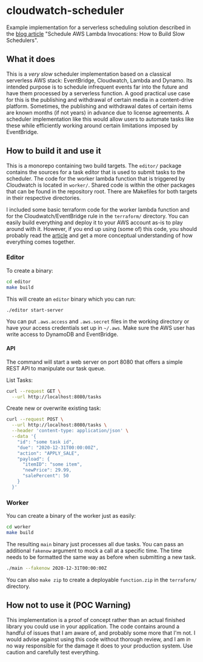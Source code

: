 # cloudwatch-scheduler
Example implementation for a serverless scheduling solution described in the [blog article](https://www.inovex.de/blog/schedule-aws-lambda-invocations-how-slow-schedulers/) "Schedule AWS Lambda Invocations: How to Build Slow Schedulers".

## What it does
This is a *very slow* scheduler implementation based on a classical serverless AWS stack:
EventBridge, Cloudwatch, Lambda and Dynamo.
Its intended purpose is to schedule infrequent events far into the future and have them processed by a serverless function.
A good practical use case for this is the publishing and withdrawal of certain media in a content-drive platform.
Sometimes, the publishing and withdrawal dates of certain items are known months (if not years) in advance due to license agreements.
A scheduler implementation like this would allow users to automate tasks like these while efficiently working around certain limitations imposed by EventBridge.

## How to build it and use it
This is a monorepo containing two build targets.
The `editor/` package contains the sources for a task editor that is used to submit tasks to the scheduler.
The code for the worker lambda function that is triggered by Cloudwatch is located in `worker/`.
Shared code is within the other packages that can be found in the repository root.
There are Makefiles for both targets in their respective directories.

I included some basic terraform code for the worker lambda function and for the Cloudwatch/EventBridge rule in the `terraform/` directory.
You can easily build everything and deploy it to your AWS account as-is to play around with it.
However, if you end up using (some of) this code, you should probably read the [article](https://www.inovex.de/blog/schedule-aws-lambda-invocations-how-slow-schedulers/) and get a more conceptual understanding of how everything comes together.

### Editor
To create a binary:
```bash
cd editor
make build
```
This will create an `editor` binary which you can run:
```bash
./editor start-server
```
You can put `.aws.access` and `.aws.secret` files in the working directory or have your access credentials set up in `~/.aws`.
Make sure the AWS user has write access to DynamoDB and EventBridge.

#### API
The command will start a web server on port 8080 that offers a simple REST API to manipulate our task queue.

List Tasks:
```bash
curl --request GET \
  --url http://localhost:8080/tasks
```

Create new or overwrite existing task:
```bash
curl --request POST \
  --url http://localhost:8080/tasks \
  --header 'content-type: application/json' \
  --data '{
    "id": "some task id",
    "due": "2020-12-31T00:00:00Z",
    "action": "APPLY_SALE",
    "payload": {
      "itemID": "some item",
      "newPrice": 29.99,
      "salePercent": 50
    }
  }'
```

### Worker
You can create a binary of the worker just as easily:
```bash
cd worker
make build
```
The resulting `main` binary just processes all due tasks.
You can pass an additional `fakenow` argument to mock a call at a specific time.
The time needs to be formatted the same way as before when submitting a new task.
```bash
./main --fakenow 2020-12-31T00:00:00Z
```
You can also `make zip` to create a deployable `function.zip` in the `terraform/` directory.

## How not to use it (POC Warning)
This implementation is a proof of concept rather than an actual finished library you could use in your application.
The code contains around a handful of issues that I am aware of, and probably some more that I'm not.
I would advise against using this code without thorough review, and I am in no way responsible for the damage it does to your production system.
Use caution and carefully test everything.
